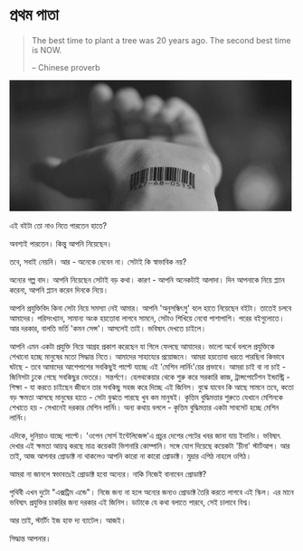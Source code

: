 # প্রথম পাতা

> The best time to plant a tree was 20 years ago. The second best time is NOW.
>
> – Chinese proverb

![](.gitbook/assets/mlproduct.jpg)

এই বইটা তো নাও নিতে পারতেন হাতে?

অবশ্যই পারতেন। কিন্তু আপনি নিয়েছেন।

তবে, সবাই নেয়নি। আর - অনেকে নেবেন না। সেটাই কি স্বাভাবিক নয়?

অন্যের গল্প বাদ। আপনি নিয়েছেন সেটাই বড় কথা। কারণ - আপনি অনেকটাই আলাদা। দিন আপনাকে নিয়ে প্ল্যান করেনা, আপনি প্ল্যান করেন দিনকে নিয়ে।

আপনি প্রযুক্তিবিদ কিনা সেটা নিয়ে সমস্যা নেই আমার। আপনি 'অনুসন্ধিৎসু' বলে হাতে নিয়েছেন বইটা। তাতেই চলবে আমাদের। পরিসংখ্যান, সামান্য অংক হয়তোবা লাগবে সামনে, সেটাও শিখিয়ে নেবো পাশাপাশি। পরের বইগুলোতে। আর দরকার, বালতি ভর্তি 'কমন সেন্স'। আসলেই তাই। ভবিষ্যৎ দেখতে চাইলে।

আপনি এমন একটা প্রযুক্তি নিয়ে আগ্রহ প্রকাশ করেছেন যা গিলে ফেলছে আমাদের। ভালো অর্থে বললে প্রযুক্তিকে শেখানো হচ্ছে মানুষের মতো সিদ্ধান্ত নিতে। আমাদের সাহায্যের প্রয়োজনে। আমরা হয়তোবা ধরতে পারছিনা কিভাবে ঘটছে - তবে আমাদের আশেপাশের সবকিছুই পাল্টে যাচ্ছে এই 'মেশিন লার্নিং'য়ের প্রভাবে। আমরা চাই বা না চাই - জিনিসটা ঢুকে গেছে সবকিছুর ভেতরে। সন্তর্পণে। হেলথকেয়ার থেকে শুরু করে সরকারি কাজ, ট্রান্সপোর্টেশন ইন্ডাস্ট্রি - শিক্ষা - যা করতে চাইছেন জীবনে তার সবকিছু সহজ করে দিচ্ছে এই জিনিস। বুঝে যাবেন কি আছে সামনে তবে, কতো বড় ক্ষমতা আসছে মানুষের হাতে - সেটা বুঝতে পারছে খুব কম মানুষই। কৃত্তিম বুদ্ধিমত্তার শুরুতে যেখানে মেশিনকে শেখাতে হয় - সেখানেই দরকার মেশিন লার্নিং। অন্য কথায় বললে - কৃত্তিম বুদ্ধিমত্তার একটা সাবসেট হচ্ছে মেশিন লার্নিং।

এদিকে, দুনিয়াও যাচ্ছে পাল্টে। 'ওপেন সোর্স ইন্টেলিজেন্স'এ প্রচুর দেশের পেটের খবর জানা যায় ইদানিং। ভবিষ্যৎ দেখার এই ক্ষমতা আয়ত্ব করছে মাত্র কয়েকটা ভিশনারি কোম্পানি। সঙ্গে যোগ দিয়েছে কয়েকটা 'চীনা' স্টার্টআপ। আর তাই, আজ আপনার প্রোডাক্ট না থাকলেও আপনি কারো না কারো প্রোডাক্ট। মুদ্রার এপিঠ নাহলে ওপিঠ।

আমরা না জানলে স্বভাবতঃই প্রোডাক্ট হবো অন্যের। নাকি নিজেই বানাবেন প্রোডাক্ট?

পৃথিবী এখন দুটো "এক্সট্রিম এন্ডে"। নিজে জন্য না হলে অন্যের জন্যও প্রোডাক্ট তৈরি করতে লাগবে এই স্কিল। এর মানে ভবিষ্যৎ প্রযুক্তির চাকরির জন্য দরকার এই জিনিস। ডাটাকে যে কথা বলাতে পারবে, সেই চালাবে বিশ্ব।

আর তাই, স্টার্টিং ইজ হাফ দ্য ব্যাটেল। আজই।

সিদ্ধান্ত আপনার।

